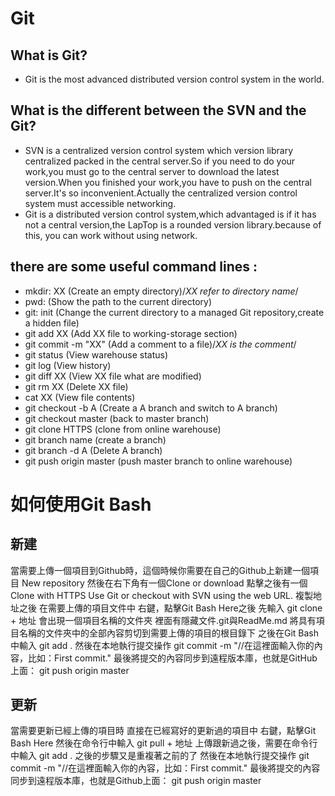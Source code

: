 # Git
## What is Git?
* Git is the most advanced distributed version control system in the world.
## What is the different between the SVN and the Git?
* SVN is a centralized version control system which version library  centralized packed in the central server.So if you need to do your work,you must go to the central server to download the latest version.When you finished your work,you have to push on the central server.It's so inconvenient.Actually the centralized version control system must accessible networking.
* Git is a distributed version control system,which advantaged is if it has not a central version,the LapTop is a rounded version library.because of this, you can work without using network.

## there are some useful command lines :
* mkdir: XX (Create an empty directory)/*XX refer to directory name*/
* pwd: (Show the path to the current directory)
* git: init (Change the current directory to a managed  Git repository,create a hidden file)
* git add XX (Add  XX file to working-storage section)
* git commit -m "XX" (Add a comment to a file)/*XX is the comment*/
* git status (View warehouse status)
* git log (View history)
* git diff XX (View XX file what are modified)
* git rm XX (Delete XX file)
* cat XX (View file contents)
* git checkout -b A  (Create a A branch and switch to A branch)
* git checkout master (back to master branch)
* git clone HTTPS (clone from online warehouse)
* git branch name (create a branch)
* git branch -d A (Delete A branch)
* git push origin master (push master branch to online warehouse)
# 如何使用Git Bash
## 新建
當需要上傳一個項目到Github時，這個時候你需要在自己的Github上新建一個項目
New repository
然後在右下角有一個Clone or download
點擊之後有一個Clone with HTTPS
Use Git or checkout with SVN using the web URL.
複製地址之後
在需要上傳的項目文件中
右鍵，點擊Git Bash Here之後
先輸入 git clone + 地址
會出現一個項目名稱的文件夾
裡面有隱藏文件.git與ReadMe.md
將具有項目名稱的文件夾中的全部內容剪切到需要上傳的項目的根目錄下
之後在Git Bash中輸入
git add .
然後在本地執行提交操作
git commit -m "//在這裡面輸入你的內容，比如：First commit."
最後將提交的內容同步到遠程版本庫，也就是GitHub上面：
git push origin master
## 更新
當需要更新已經上傳的項目時
直接在已經寫好的更新過的項目中
右鍵，點擊Git Bash Here
然後在命令行中輸入
git pull + 地址
上傳跟新過之後，需要在命令行中輸入
git add .
之後的步驟又是重複著之前的了
然後在本地執行提交操作
git commit -m "//在這裡面輸入你的內容，比如：First commit."
最後將提交的內容同步到遠程版本庫，也就是Github上面：
git push origin master
